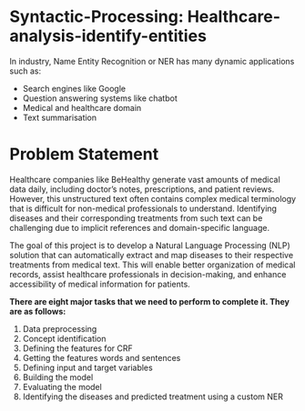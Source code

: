 # Syntactic-Processing: Healthcare-analysis-identify-entities
In industry, Name Entity Recognition or NER has many dynamic applications such as:

- Search engines like Google
- Question answering systems like chatbot
- Medical and healthcare domain
- Text summarisation

# Problem Statement
Healthcare companies like BeHealthy generate vast amounts of medical data daily, including doctor’s notes, prescriptions, and patient reviews. However, this unstructured text often contains complex medical terminology that is difficult for non-medical professionals to understand. Identifying diseases and their corresponding treatments from such text can be challenging due to implicit references and domain-specific language.

The goal of this project is to develop a Natural Language Processing (NLP) solution that can automatically extract and map diseases to their respective treatments from medical text. This will enable better organization of medical records, assist healthcare professionals in decision-making, and enhance accessibility of medical information for patients.

**There are eight major tasks that we need to perform to complete it. They are as follows:**

1. Data preprocessing
2. Concept identification
3. Defining the features for CRF
4. Getting the features words and sentences
5. Defining input and target variables
6. Building the model
7. Evaluating the model
8. Identifying the diseases and predicted treatment using a custom NER
